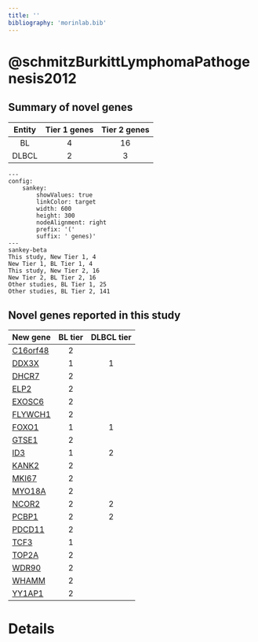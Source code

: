 ```yaml
---
title: ''
bibliography: 'morinlab.bib'
---
```


# @schmitzBurkittLymphomaPathogenesis2012
## Summary of novel genes

|Entity| Tier 1 genes| Tier 2 genes|
|:-:|:-:|:-:|
|BL|4|16|
|DLBCL|2|3|
```mermaid
---
config:
    sankey:
        showValues: true
        linkColor: target
        width: 600
        height: 300
        nodeAlignment: right
        prefix: '('
        suffix: ' genes)'
---
sankey-beta
This study, New Tier 1, 4
New Tier 1, BL Tier 1, 4
This study, New Tier 2, 16
New Tier 2, BL Tier 2, 16
Other studies, BL Tier 1, 25
Other studies, BL Tier 2, 141
```


## Novel genes reported in this study

|New gene|BL tier|DLBCL tier|
|:-|:-:|:-:|
|[C16orf48](C16orf48)|2 | |
|[DDX3X](DDX3X)|1 |1 |
|[DHCR7](DHCR7)|2 | |
|[ELP2](ELP2)|2 | |
|[EXOSC6](EXOSC6)|2 | |
|[FLYWCH1](FLYWCH1)|2 | |
|[FOXO1](FOXO1)|1 |1 |
|[GTSE1](GTSE1)|2 | |
|[ID3](ID3)|1 |2 |
|[KANK2](KANK2)|2 | |
|[MKI67](MKI67)|2 | |
|[MYO18A](MYO18A)|2 | |
|[NCOR2](NCOR2)|2 |2 |
|[PCBP1](PCBP1)|2 |2 |
|[PDCD11](PDCD11)|2 | |
|[TCF3](TCF3)|1 | |
|[TOP2A](TOP2A)|2 | |
|[WDR90](WDR90)|2 | |
|[WHAMM](WHAMM)|2 | |
|[YY1AP1](YY1AP1)|2 | |

# Details

